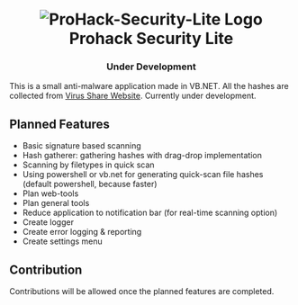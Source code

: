 <h1 align="center">
	<br>
	<img src="https://github.com/ProHackTech/Prohack-Security-Lite/logo.png" alt="ProHack-Security-Lite Logo">
	<br>
	Prohack Security Lite
</h1>

<h3 align="center">Under Development</h3>

This is a small anti-malware application made in VB.NET. All the hashes are collected from <a href="https://virusshare.com/">Virus Share Website</a>. Currently under development.

## Planned Features
- Basic signature based scanning
- Hash gatherer: gathering hashes with drag-drop implementation
- Scanning by filetypes in quick scan
- Using powershell or vb.net for generating quick-scan file hashes (default powershell, because faster)
- Plan web-tools
- Plan general tools
- Reduce application to notification bar (for real-time scanning option)
- Create logger
- Create error logging & reporting
- Create settings menu

## Contribution
Contributions will be allowed once the planned features are completed.
